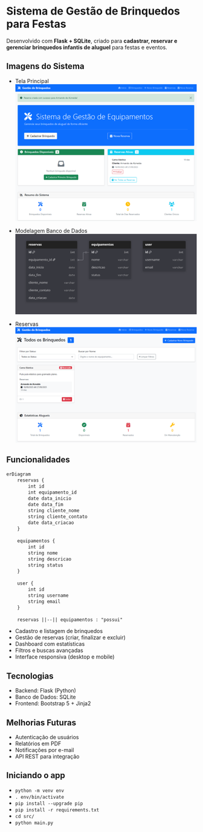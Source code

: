 # Sistema de Gestão de Brinquedos para Festas

Desenvolvido com **Flask + SQLite**, criado para **cadastrar, reservar e gerenciar brinquedos infantis de aluguel** para festas e eventos.

## Imagens do Sistema

* Tela Principal  
  ![Tela Principal](/imgs/home.PNG)

* Modelagem Banco de Dados
  ![Modelagem](/imgs/diagrama_db.PNG)

* Reservas  
  ![Reservas](/imgs/reserva.PNG)
  
## Funcionalidades

```mermaid
erDiagram
    reservas {
        int id
        int equipamento_id
        date data_inicio
        date data_fim
        string cliente_nome
        string cliente_contato
        date data_criacao
    }

    equipamentos {
        int id
        string nome
        string descricao
        string status
    }

    user {
        int id
        string username
        string email
    }

    reservas ||--|| equipamentos : "possui"

```
* Cadastro e listagem de brinquedos
* Gestão de reservas (criar, finalizar e excluir)
* Dashboard com estatísticas
* Filtros e buscas avançadas
* Interface responsiva (desktop e mobile)

## Tecnologias

* Backend: Flask (Python)
* Banco de Dados: SQLite
* Frontend: Bootstrap 5 + Jinja2

## Melhorias Futuras

* Autenticação de usuários
* Relatórios em PDF
* Notificações por e-mail
* API REST para integração

## Iniciando o app
- `python -m venv env`
- `. env/bin/activate`
- `pip install --upgrade pip`
- `pip install -r requirements.txt`
- `cd src/`
- `python main.py`
